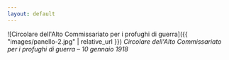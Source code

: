 ```yaml
---
layout: default
---
```


![Circolare dell'Alto Commissariato per i profughi di guerra]({{ "images/panello-2.jpg" | relative_url }})
*Circolare dell'Alto Commissariato per i profughi di guerra – 10 gennaio 1918*
